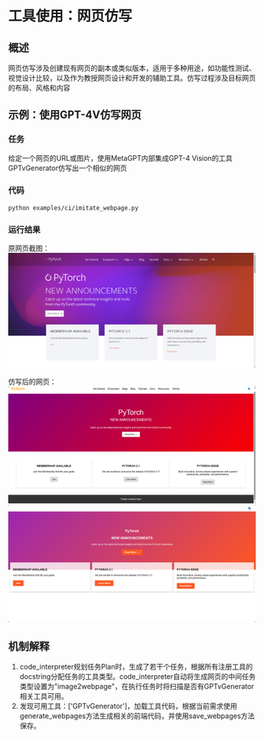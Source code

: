 # 工具使用：网页仿写

## 概述

网页仿写涉及创建现有网页的副本或类似版本，适用于多种用途，如功能性测试、视觉设计比较，以及作为教授网页设计和开发的辅助工具。仿写过程涉及目标网页的布局、风格和内容

## 示例：使用GPT-4V仿写网页

### 任务

给定一个网页的URL或图片，使用MetaGPT内部集成GPT-4 Vision的工具GPTvGenerator仿写出一个相似的网页

### 代码

```bash
python examples/ci/imitate_webpage.py
```

### 运行结果

原网页截图：
<img src="../../../../../public/image/guide/use_cases/code_interpreter/ori_webpage.png">

仿写后的网页：
<img src="../../../../../public/image/guide/use_cases/code_interpreter/imitate1.png">
<img src="../../../../../public/image/guide/use_cases/code_interpreter/imitate2.png">

## 机制解释

1. code_interpreter规划任务Plan时，生成了若干个任务，根据所有注册工具的docstring分配任务的工具类型。code_interpreter自动将生成网页的中间任务类型设置为"image2webpage"，在执行任务时将扫描是否有GPTvGenerator相关工具可用。
2. 发现可用工具：['GPTvGenerator']，加载工具代码，根据当前需求使用generate_webpages方法生成相关的前端代码，并使用save_webpages方法保存。
